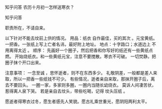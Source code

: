  
 知乎问答 农历十月初一怎样送寒衣？ 
 
 
 
 
 
 知乎问答 
 
 

 

 职责所在，不请自来。 

 以下针对不能去坟前上供的情况。
用品：纸衣 自作最佳，买的其次 。元宝黄纸。一把香。一张纸上写上亡者名讳，最好附上地址。
地点：十字路口；水道边上 不用离得太近 。
顺序：
 先画好一个圈子，然后把香和你写好的纸还有一些黄纸点燃。
 开始烧纸衣。和一些黄纸元宝，注意不要搅散。寒衣不可破。
 一切焚静。把圈子抹个开口出来。 

 注意事项：
 一念至诚 ，思怀逝者，则不在东西多少。
 礼敬阴差，一般都是差人来取，所以一把香一些纸钱不可少。
 有些情况，逝者亲自来取，那抹开圈子后，离去不要回头。
 一圈一家，多家则多圈，一圈内当随长幼烧衣。
 莫诉人间凄苦状，惹得离人泉下哭。
 若是亲自去坟头，带些吃喝，记得 坟头压纸 。 

 愿逝者得寒衣过冬，愿生者感先人笑貌。愿古礼乘世重光，愿阴阳两利太平。 